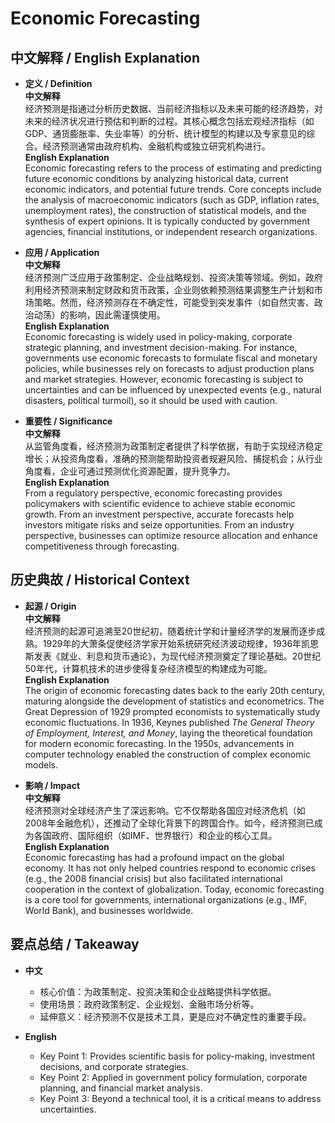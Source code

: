 # Economic Forecasting

## 中文解释 / English Explanation

* **定义 / Definition**  
  **中文解释**  
  经济预测是指通过分析历史数据、当前经济指标以及未来可能的经济趋势，对未来的经济状况进行预估和判断的过程。其核心概念包括宏观经济指标（如GDP、通货膨胀率、失业率等）的分析、统计模型的构建以及专家意见的综合。经济预测通常由政府机构、金融机构或独立研究机构进行。  
  **English Explanation**  
  Economic forecasting refers to the process of estimating and predicting future economic conditions by analyzing historical data, current economic indicators, and potential future trends. Core concepts include the analysis of macroeconomic indicators (such as GDP, inflation rates, unemployment rates), the construction of statistical models, and the synthesis of expert opinions. It is typically conducted by government agencies, financial institutions, or independent research organizations.

* **应用 / Application**  
  **中文解释**  
  经济预测广泛应用于政策制定、企业战略规划、投资决策等领域。例如，政府利用经济预测来制定财政和货币政策，企业则依赖预测结果调整生产计划和市场策略。然而，经济预测存在不确定性，可能受到突发事件（如自然灾害、政治动荡）的影响，因此需谨慎使用。  
  **English Explanation**  
  Economic forecasting is widely used in policy-making, corporate strategic planning, and investment decision-making. For instance, governments use economic forecasts to formulate fiscal and monetary policies, while businesses rely on forecasts to adjust production plans and market strategies. However, economic forecasting is subject to uncertainties and can be influenced by unexpected events (e.g., natural disasters, political turmoil), so it should be used with caution.

* **重要性 / Significance**  
  **中文解释**  
  从监管角度看，经济预测为政策制定者提供了科学依据，有助于实现经济稳定增长；从投资角度看，准确的预测能帮助投资者规避风险、捕捉机会；从行业角度看，企业可通过预测优化资源配置，提升竞争力。  
  **English Explanation**  
  From a regulatory perspective, economic forecasting provides policymakers with scientific evidence to achieve stable economic growth. From an investment perspective, accurate forecasts help investors mitigate risks and seize opportunities. From an industry perspective, businesses can optimize resource allocation and enhance competitiveness through forecasting.

## 历史典故 / Historical Context

* **起源 / Origin**  
  **中文解释**  
  经济预测的起源可追溯至20世纪初，随着统计学和计量经济学的发展而逐步成熟。1929年的大萧条促使经济学家开始系统研究经济波动规律，1936年凯恩斯发表《就业、利息和货币通论》，为现代经济预测奠定了理论基础。20世纪50年代，计算机技术的进步使得复杂经济模型的构建成为可能。  
  **English Explanation**  
  The origin of economic forecasting dates back to the early 20th century, maturing alongside the development of statistics and econometrics. The Great Depression of 1929 prompted economists to systematically study economic fluctuations. In 1936, Keynes published *The General Theory of Employment, Interest, and Money*, laying the theoretical foundation for modern economic forecasting. In the 1950s, advancements in computer technology enabled the construction of complex economic models.

* **影响 / Impact**  
  **中文解释**  
  经济预测对全球经济产生了深远影响。它不仅帮助各国应对经济危机（如2008年金融危机），还推动了全球化背景下的跨国合作。如今，经济预测已成为各国政府、国际组织（如IMF、世界银行）和企业的核心工具。  
  **English Explanation**  
  Economic forecasting has had a profound impact on the global economy. It has not only helped countries respond to economic crises (e.g., the 2008 financial crisis) but also facilitated international cooperation in the context of globalization. Today, economic forecasting is a core tool for governments, international organizations (e.g., IMF, World Bank), and businesses worldwide.

## 要点总结 / Takeaway

* **中文**  
  - 核心价值：为政策制定、投资决策和企业战略提供科学依据。  
  - 使用场景：政府政策制定、企业规划、金融市场分析等。  
  - 延伸意义：经济预测不仅是技术工具，更是应对不确定性的重要手段。  

* **English**  
  - Key Point 1: Provides scientific basis for policy-making, investment decisions, and corporate strategies.  
  - Key Point 2: Applied in government policy formulation, corporate planning, and financial market analysis.  
  - Key Point 3: Beyond a technical tool, it is a critical means to address uncertainties.